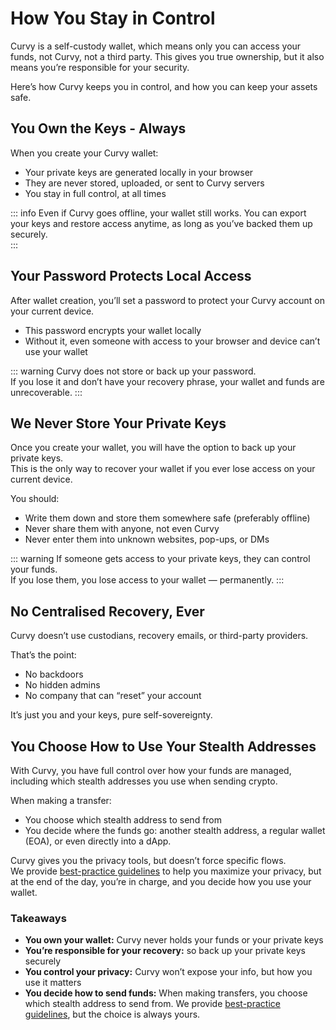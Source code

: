 # How You Stay in Control

Curvy is a self-custody wallet, which means only you can access your funds, not Curvy, not a third party. This gives you true ownership, but it also means you’re responsible for your security.

Here’s how Curvy keeps you in control, and how you can keep your assets safe.

## You Own the Keys - Always

When you create your Curvy wallet:

- Your private keys are generated locally in your browser  
- They are never stored, uploaded, or sent to Curvy servers  
- You stay in full control, at all times

::: info
Even if Curvy goes offline, your wallet still works. You can export your keys and restore access anytime, as long as you’ve backed them up securely.  
:::

## Your Password Protects Local Access

After wallet creation, you’ll set a password to protect your Curvy account on your current device.

- This password encrypts your wallet locally  
- Without it, even someone with access to your browser and device can’t use your wallet  

::: warning 
Curvy does not store or back up your password.  
If you lose it and don’t have your recovery phrase, your wallet and funds are unrecoverable.
:::

## We Never Store Your Private Keys

Once you create your wallet, you will have the option to back up your private keys.  
This is the only way to recover your wallet if you ever lose access on your current device.

You should:

- Write them down and store them somewhere safe (preferably offline)  
- Never share them with anyone, not even Curvy  
- Never enter them into unknown websites, pop-ups, or DMs

::: warning
If someone gets access to your private keys, they can control your funds.  
If you lose them, you lose access to your wallet — permanently.
:::

## No Centralised Recovery, Ever

Curvy doesn’t use custodians, recovery emails, or third-party providers.

That’s the point:

- No backdoors  
- No hidden admins  
- No company that can “reset” your account

It’s just you and your keys, pure self-sovereignty.

## You Choose How to Use Your Stealth Addresses

With Curvy, you have full control over how your funds are managed, including which stealth addresses you use when sending crypto.

When making a transfer:

- You choose which stealth address to send from  
- You decide where the funds go: another stealth address, a regular wallet (EOA), or even directly into a dApp.

Curvy gives you the privacy tools, but doesn’t force specific flows.  
We provide [best-practice guidelines](./best-practices-for-maximum-pivacy.html) to help you maximize your privacy, but at the end of the day, you’re in charge, and you decide how you use your wallet.

### Takeaways

- **You own your wallet:** Curvy never holds your funds or your private keys  
- **You’re responsible for your recovery:** so back up your private keys securely  
- **You control your privacy:** Curvy won’t expose your info, but how you use it matters  
- **You decide how to send funds:** When making transfers, you choose which stealth address to send from. We provide [best-practice guidelines](./best-practices-for-maximum-pivacy.html), but the choice is always yours.

